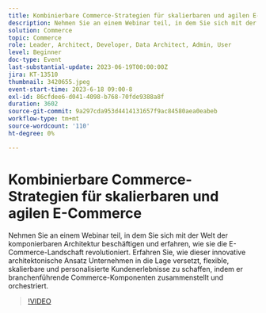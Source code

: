 ```yaml
---
title: Kombinierbare Commerce-Strategien für skalierbaren und agilen E-Commerce
description: Nehmen Sie an einem Webinar teil, in dem Sie sich mit der Welt der komponierbaren Architektur beschäftigen und erfahren, wie sie die E-Commerce-Landschaft revolutioniert. Erfahren Sie, wie dieser innovative architektonische Ansatz Unternehmen in die Lage versetzt, flexible, skalierbare und personalisierte Kundenerlebnisse zu schaffen, indem er branchenführende Commerce-Komponenten zusammenstellt und orchestriert.
solution: Commerce
topic: Commerce
role: Leader, Architect, Developer, Data Architect, Admin, User
level: Beginner
doc-type: Event
last-substantial-update: 2023-06-19T00:00:00Z
jira: KT-13510
thumbnail: 3420655.jpeg
event-start-time: 2023-6-18 09:00-8
exl-id: 86cfdee6-d041-4098-b768-70fde9388a8f
duration: 3602
source-git-commit: 9a297cda953d4414131657f9ac84580aea0eabeb
workflow-type: tm+mt
source-wordcount: '110'
ht-degree: 0%

---
```


# Kombinierbare Commerce-Strategien für skalierbaren und agilen E-Commerce

Nehmen Sie an einem Webinar teil, in dem Sie sich mit der Welt der komponierbaren Architektur beschäftigen und erfahren, wie sie die E-Commerce-Landschaft revolutioniert. Erfahren Sie, wie dieser innovative architektonische Ansatz Unternehmen in die Lage versetzt, flexible, skalierbare und personalisierte Kundenerlebnisse zu schaffen, indem er branchenführende Commerce-Komponenten zusammenstellt und orchestriert.

>[!VIDEO](https://video.tv.adobe.com/v/3420655/?learn=on)
